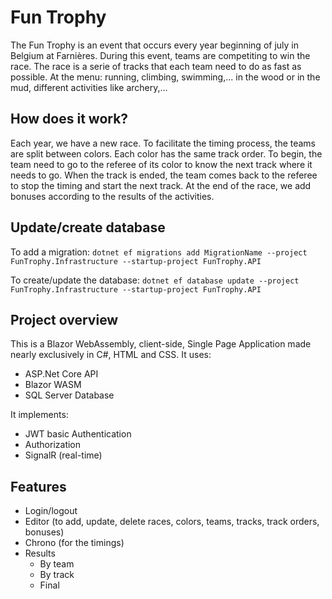 # Fun Trophy
The Fun Trophy is an event that occurs every year beginning of july in Belgium at Farnières.
During this event, teams are competiting to win the race.
The race is a serie of tracks that each team need to do as fast as possible. 
At the menu: running, climbing, swimming,... in the wood or in the mud, different activities like archery,...

## How does it work?
Each year, we have a new race. To facilitate the timing process, the teams are split between colors.
Each color has the same track order. 
To begin, the team need to go to the referee of its color to know the next track where it needs to go. When the track is ended, the team comes back to the referee to stop the timing and start the next track.
At the end of the race, we add bonuses according to the results of the activities.

## Update/create database
To add a migration:
`dotnet ef migrations add MigrationName --project FunTrophy.Infrastructure --startup-project FunTrophy.API`

To create/update the database:
`dotnet ef database update --project FunTrophy.Infrastructure --startup-project FunTrophy.API`

## Project overview
This is a Blazor WebAssembly, client-side, Single Page Application made nearly exclusively in C#, HTML and CSS.
It uses:
- ASP.Net Core API
- Blazor WASM
- SQL Server Database

It implements:
- JWT basic Authentication
- Authorization
- SignalR (real-time)

## Features
- Login/logout
- Editor (to add, update, delete races, colors, teams, tracks, track orders, bonuses)
- Chrono (for the timings)
- Results
  - By team
  - By track
  - Final


